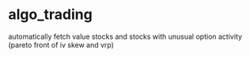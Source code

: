 # algo_trading
automatically fetch value stocks and stocks with unusual option activity (pareto front of iv skew and vrp)
